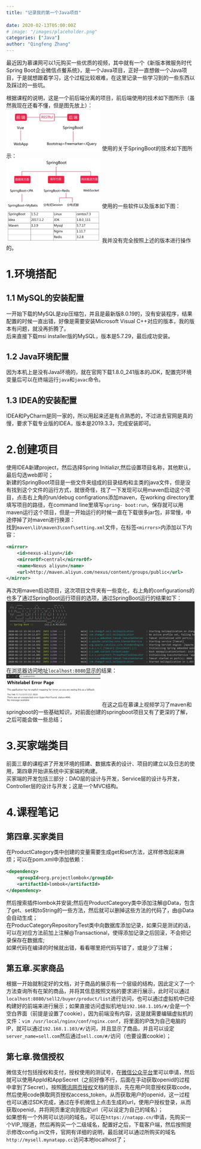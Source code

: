 ```yaml
---
title: "记录我的第一个Java项目"

date: 2020-02-13T05:00:00Z
# image: "/images/placeholder.png"
categories: ["Java"]
author: "Qingfeng Zhang"
---
```


最近因为慕课网可以1元购买一些优质的视频，其中就有一个《新版本微服务时代Spring
Boot企业微信点餐系统》，是一个Java项目，正好一直想做一个Java项目，于是就想跟着学习，这个过程比较艰难，在这里记录一些学习到的一些东西以及踩过的一些坑。

根据课程的说明，这是一个前后端分离的项目，前后端使用的技术如下图所示（虽然我现在还看不懂，但是图先放上）：  
<img src="images/Java_Project/1.jpg" width="50%" height="50%" >
使用的关于SpringBoot的技术如下图所示：  
<img src="images/Java_Project/2.jpg" width="50%" height="50%" >
使用的一些软件以及版本如下图：
<img src="images/Java_Project/3.jpg" width="50%" height="50%" >
我并没有完全按照上述的版本进行操作的。

# 1.环境搭配

## 1.1 MySQL的安装配置

一开始下载的MySQL是zip压缩包，并且是最新版8.0.19的，没有安装程序，结果配置的时候一直出错，好像是需要安装Microsoft Visual
C++对应的版本，我的版本有问题，就没再折腾了。  
后来直接下载msi installer版的MySQL，版本是5.7.29，最后成功安装。

## 1.2 Java环境配置

因为本机上是没有Java环境的，就在官网下载1.8.0_241版本的JDK，配置完环境变量后可以在终端运行`java`和`javac`命令。

## 1.3 IDEA的安装配置

IDEA和PyCharm是同一家的，所以用起来还是有点熟悉的，不过进去官网是真的慢，要求下载专业版的IDEA，版本是2019.3.3，完成安装即可。

# 2.创建项目

使用IDEA新建project，然后选择Spring Initializr,然后设置项目名称，其他默认，最后勾选web即可；  
新建的SpringBoot项目是一些文件夹组成的目录结构和主类的java文件，但是没有找到这个文件的运行方式，就很奇怪，找了一下发现可以用maven启动这个项目，点击右上角的run/debug
configrations添加maven，在working directory里填写项目的路径，在command line里填写`spring-
boot:run`，保存就可以用maven运行这个项目，但是一开始运行的时候一直在下载很多jar包，非常慢，中途停掉了对maven进行换源：  
找到`maven\lib\maven3\conf\setting.xml`文件，在标签`<mirrors>`内添加以下内容：

```xml
<mirror>  
    <id>nexus-aliyun</id>  
    <mirrorOf>central</mirrorOf>  
    <name>Nexus aliyun</name>  
    <url>http://maven.aliyun.com/nexus/content/groups/public</url>  
</mirror>  
```
  
再次用maven启动项目，这次项目文件夹有一些变化，右上角的configurations的也多了通过SpringBoot运行项目的选项，通过SpringBoot运行的结果如下：  
![](images/Java_Project/4.jpg)  
在浏览器访问地址`localhost:8080`显示的结果：
<img src="images/Java_Project/5.jpg" width="50%" height="50%" >
在这之后在慕课上视频学习了maven和springboot的一些基础知识，对前面创建的springboot项目又有了更深的了解，之后可能会做一些总结；

# 3.买家端类目

前面三章的课程讲了开发环境的搭建、数据库表的设计、项目的建立以及日志的使用，第四章开始讲系统中买家端的构建。  
买家端的开发包括三部分：DAO层的设计与开发，Service层的设计与开发，Controller层的设计与开发；这是一个MVC结构。

# 4.课程笔记

## 第四章.买家类目

在ProductCategory类中创建的变量需要生成get和set方法，这样修改起来麻烦；可以在pom.xml中添加依赖：

```xml
<dependency>  
    <groupId>org.projectlombok</groupId>  
    <artifactId>lombok</artifactId>  
</dependency>  
```
  
然后搜索插件lombok并安装;然后在ProductCategory类中添加注解@Data，包含了get、set和toString的一些方法，然后就可以删掉这些方法的代码了，由@Data会自动生成；  
在ProducCategoryRepositoryTest类中向数据库添加记录，如果只是测试的话，可以在对应方法前加上注解@Transactional，使得添加记录之后回滚，不会把记录保存在数据库;  
如果代码在编译的时候就出错，看看哪里把代码写错了，或是少了注解；

## 第五章.买家商品

根据一开始就制定好的文档，对于商品的展示有一个层级的结构，因此定义了一个方法查询所有在架的商品，并将其信息按照文档的要求进行展示，此时可以通过`localhost:8080/sell2/buyer/product/list`进行访问，也可以通过虚拟机中已经构建好的前端来进行展示；如果直接访问虚拟机地址`192.168.1.105/#/`会是一个空白界面（前提是设置了cookie），因为前端没有内容，这是就需要编辑虚拟机的文件：`vim
/usr/local/nginx/conf/nginx.conf`，将里面的IP改为自己电脑的IP，就可以通过`192.168.1.103/#/`访问，并且显示了商品，并且可以设定`server_name=sell.com`然后通过`sell.com/#/`访问（也要设置cookie）；

## 第七章.微信授权

微信支付包括授权和支付，授权使用的测试号，在[微信公众平台](https://developers.weixin.qq.com/doc/offiaccount/Basic_Information/Requesting_an_API_Test_Account.html)里可以申请，然后就可以使用AppId和AppSecret（之前好像不行，后面在手动获取openid的过程中拿到了Secret）。按照[腾讯网页授权](https://developers.weixin.qq.com/doc/offiaccount/OA_Web_Apps/Wechat_webpage_authorization.html)文档的提示，先在用户同意授权获取code，然后使用code换取网页授权access_token，从而获取用户的openid，这一过程也可以通过SDK完成，通过在手机微信上点击生成的url，使用户授权登录，从而获取openid，并将网页重定向到指定url（可以设定为自己的域名）；  
如果想有一个外网可以访问的域名，可以在`https://natapp.cn/`申请，先购买一个VIP_1隧道，然后再购买一个二级域名，配置好之后，下载客户端，然后按照提示修改config.ini文件，官网有详细的说明，最后就可以通过所购买的域名`http://mysell.mynatapp.cc`访问本地localhost了；
